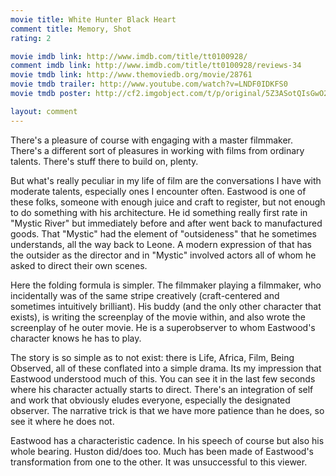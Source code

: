 ```yaml
---
movie title: White Hunter Black Heart
comment title: Memory, Shot
rating: 2

movie imdb link: http://www.imdb.com/title/tt0100928/
comment imdb link: http://www.imdb.com/title/tt0100928/reviews-34
movie tmdb link: http://www.themoviedb.org/movie/28761
movie tmdb trailer: http://www.youtube.com/watch?v=LNDF0IDKFS0
movie tmdb poster: http://cf2.imgobject.com/t/p/original/5Z3ASotQIsGwO25AMf40O9XgUWc.jpg

layout: comment
---
```


There's a pleasure of course with engaging with a master filmmaker. There's a different sort of pleasures in working with films from ordinary talents. There's stuff there to build on, plenty.

But what's really peculiar in my life of film are the conversations I have with moderate talents, especially ones I encounter often. Eastwood is one of these folks, someone with enough juice and craft to register, but not enough to do something with his architecture. He id something really first rate in "Mystic River" but immediately before and after went back to manufactured goods. That "Mystic" had the element of "outsideness" that he sometimes understands, all the way back to Leone. A modern expression of that has the outsider as the director and in "Mystic" involved actors all of whom he asked to direct their own scenes.

Here the folding formula is simpler. The filmmaker playing a filmmaker, who incidentally was of the same stripe creatively (craft-centered and sometimes intuitively brilliant). His buddy (and the only other character that exists), is writing the screenplay of the movie within, and also wrote the screenplay of he outer movie. He is a superobserver to whom Eastwood's character knows he has to play.

The story is so simple as to not exist: there is Life, Africa, Film, Being Observed, all of these conflated into a simple drama. Its my impression that Eastwood understood much of this. You can see it in the last few seconds where his character actually starts to direct. There's an integration of self and work that obviously eludes everyone, especially the designated observer. The narrative trick is that we have more patience than he does, so see it where he does not.

Eastwood has a characteristic cadence. In his speech of course but also his whole bearing. Huston did/does too. Much has been made of Eastwood's transformation from one to the other. It was unsuccessful to this viewer.